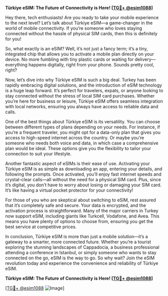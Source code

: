 **Türkiye eSIM: The Future of Connectivity is Here! [[TG💪+ @esim1088](https://t.me/s/esim1088)]**

Hey there, tech enthusiasts! Are you ready to take your mobile experience to the next level? Let’s talk about Türkiye eSIM—a game-changer in the world of mobile connectivity. If you’re someone who loves staying connected without the hassle of physical SIM cards, then this is definitely for you!

So, what exactly is an eSIM? Well, it’s not just a fancy term; it’s a tiny, integrated chip that allows you to activate a mobile plan directly on your device. No more fumbling with tiny plastic cards or waiting for delivery—everything happens digitally, right from your phone. Sounds pretty cool, right?

Now, let’s dive into why Türkiye eSIM is such a big deal. Turkey has been rapidly embracing digital solutions, and the introduction of eSIM technology is a huge leap forward. It’s perfect for travelers, expats, or anyone looking to stay connected without the stress of local SIM card purchases. Whether you’re here for business or leisure, Türkiye eSIM offers seamless integration with local networks, ensuring you always have access to reliable data and calls.

One of the best things about Türkiye eSIM is its versatility. You can choose between different types of plans depending on your needs. For instance, if you’re a frequent traveler, you might opt for a data-only plan that gives you access to high-speed internet across the country. Or maybe you’re someone who needs both voice and data, in which case a comprehensive plan would be ideal. These options give you the flexibility to tailor your connection to suit your lifestyle.

Another fantastic aspect of eSIMs is their ease of use. Activating your Türkiye eSIM is as simple as downloading an app, entering your details, and following the prompts. Once activated, you’ll enjoy fast internet speeds and crystal-clear calls—all without the need for a physical SIM card. Plus, since it’s digital, you don’t have to worry about losing or damaging your SIM card. It’s like having a virtual pocket protector for your connectivity!

For those of you who are skeptical about switching to eSIM, rest assured that it’s completely safe and secure. Your data is encrypted, and the activation process is straightforward. Many of the major carriers in Turkey now support eSIM, including giants like Turkcell, Vodafone, and Avea. This means you have plenty of options to choose from, ensuring you get the best service at competitive prices.

In conclusion, Türkiye eSIM is more than just a mobile solution—it’s a gateway to a smarter, more connected future. Whether you’re a tourist exploring the stunning landscapes of Cappadocia, a business professional attending a conference in Istanbul, or simply someone who wants to stay connected on the go, eSIM is the way to go. So why wait? Join the eSIM revolution today and experience the convenience and reliability of Türkiye eSIM. 

**Türkiye eSIM: The Future of Connectivity is Here! [[TG💪+ @esim1088](https://t.me/s/esim1088)]**

[[TG💪+ @esim1088](https://t.me/s/esim1088) ![Image](https://i.postimg.cc/Y0z9fWf4/image.png)]